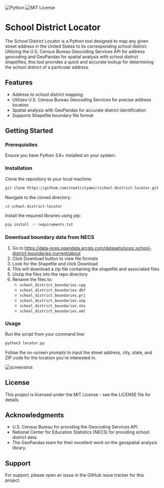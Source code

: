 <img src="https://img.shields.io/badge/LANGUAGE-PYTHON-ebeb00.svg?style=for-the-badge" alt="Python"> <img src="https://img.shields.io/badge/License-MIT-blue.svg?style=for-the-badge" alt="MIT License">

# School District Locator

The School District Locator is a Python tool designed to map any given street address in the United States to its corresponding school district. Utilizing the U.S. Census Bureau Geocoding Services API for address geocoding and GeoPandas for spatial analysis with school district shapefiles, this tool provides a quick and accurate lookup for determining the school district of a particular address.

## Features

- Address to school district mapping
- Utilizes U.S. Census Bureau Geocoding Services for precise address location
- Spatial analysis with GeoPandas for accurate district identification
- Supports Shapefile boundary file format

## Getting Started

### Prerequisites

Ensure you have Python 3.6+ installed on your system.

### Installation

Clone the repository to your local machine:

```bash
git clone https://github.com/steelcityamir/school-district-locator.git
```

Navigate to the cloned directory:

```bash
cd school-district-locator
```

Install the required libraries using pip:

```bash
pip install -r requirements.txt
```

### Download boundary data from NECS

1. Go to https://data-nces.opendata.arcgis.com/datasets/nces::school-district-boundaries-current/about
2. Click Download button to view file formats
3. Look for the Shapefile and click Download
4. This will download a zip file containing the shapefile and associated files
5. Unzip the files into the repo directory
6. Rename the files to:
   - `school_district_boundaries.cpg`
   - `school_district_boundaries.dbf`
   - `school_district_boundaries.prj`
   - `school_district_boundaries.shp`
   - `school_district_boundaries.shx`
   - `school_district_boundaries.xml`

### Usage

Run the script from your command line:

```bash
python3 locator.py
```

Follow the on-screen prompts to input the street address, city, state, and ZIP code for the location you're interested in.

![screenshot](https://github.com/steelcityamir/school-district-locator/assets/54147931/10f754b4-fc2e-4eac-8d7b-d18bd7a6a5a9)


## License

This project is licensed under the MIT License - see the LICENSE file for details.

## Acknowledgments

- U.S. Census Bureau for providing the Geocoding Services API.
- National Center for Education Statistics (NECS) for providing school district data.
- The GeoPandas team for their excellent work on the geospatial analysis library.

## Support

For support, please open an issue in the GitHub issue tracker for this project.
